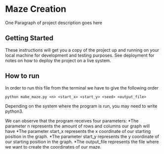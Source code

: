 # Maze Creation

One Paragraph of project description goes here

## Getting Started

These instructions will get you a copy of the project up and running on your local machine for development and testing purposes. See deployment for notes on how to deploy the project on a live system.

## How to run
In order to run this file from the terminal we have to give the following order

```
python make_maze.py <n> <start_x> <start_y> <seed> <output_file>
```
Depending on the system where the program is run, you may need to write python3.

We can observe that the program receives four parameters:
*The parameter n represents the amount of rows and columns our graph will have
*The parameter start_x represents the x coordinate of our starting position in the graph. 
*The parameter start_y represents the y coordinate of our starting position in the graph. 
*The output_file represents the file where we want to create the coordinates of our maze.
